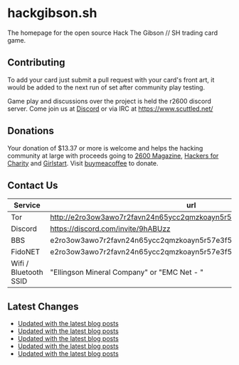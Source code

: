 # hackgibson.sh
The homepage for the open source Hack The Gibson // SH trading card game.


## Contributing

To add your card just submit a pull request with your card's front art, it would be added to the next run of set after community play testing.

Game play and discussions over the project is held the r2600 discord server. Come join us at [Discord](https://discord.com/invite/9hABUzz) or via IRC at https://www.scuttled.net/


## Donations

Your donation of $13.37 or more is welcome and helps the hacking community at large with proceeds going to [2600 Magazine](https://2600.com/), [Hackers for Charity](https://hackersforcharity.org) and [Girlstart](https://girlstart.org).  Visit [buymeacoffee](https://www.buymeacoffee.com/hackgibson.sh) to donate.


## Contact Us

Service | url
-|-
Tor | http://e2ro3ow3awo7r2favn24n65ycc2qmzkoayn5r57e3f56nvjwdcgg32ad.onion
Discord | https://discord.com/invite/9hABUzz
BBS | e2ro3ow3awo7r2favn24n65ycc2qmzkoayn5r57e3f56nvjwdcgg32ad.onion:23
FidoNET | e2ro3ow3awo7r2favn24n65ycc2qmzkoayn5r57e3f56nvjwdcgg32ad.onion:24554
Wifi / Bluetooth SSID | "Ellingson Mineral Company" or "EMC Net - <fidonet address>"

## Latest Changes
<!-- BLOG-POST-LIST:START -->
- [Updated with the latest blog posts](https://github.com/DFW2600/hackgibson.sh/commit/98d4126c373666b60ad69be61e13dd0c813f6a6f)
- [Updated with the latest blog posts](https://github.com/DFW2600/hackgibson.sh/commit/dfaafb8870c641fc629fd9983b187a2037f46a35)
- [Updated with the latest blog posts](https://github.com/DFW2600/hackgibson.sh/commit/eda53c79ba3e8c033165e75091e0918bbd6aec9d)
- [Updated with the latest blog posts](https://github.com/DFW2600/hackgibson.sh/commit/4e3c91927b8187ffc22779c1fd48c143307e864b)
- [Updated with the latest blog posts](https://github.com/DFW2600/hackgibson.sh/commit/7e39e9f965544826b2401f4f5541796d78df3cf0)
<!-- BLOG-POST-LIST:END -->
